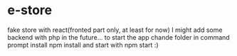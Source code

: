 # e-store
fake store with react(fronted part only, at least for now)
I might add some backend with php in the future...
to start the app chande folder in command prompt
install npm install
and start with npm start :) 